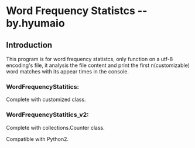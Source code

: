 # Word Frequency Statistcs -- by.hyumaio


## Introduction
This program is for word frequency statistcs, only function on a utf-8 encoding's file, it analysis the file
content and print the first n(customizable) word matches with its appear times in the console.

### WordFrequencyStatitics:
Complete with customized class.

### WordFrequencyStatitics_v2:
Complete with collections.Counter class.

Compatible with Python2.